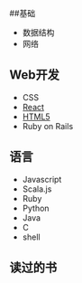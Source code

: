 
##基础
 * 数据结构
 * 网络

## Web开发
 * CSS
 * [React](https://github.com/datudou/Article/wiki/React)
 * [HTML5](https://github.com/datudou/Article/wiki/HTML5)
 * Ruby on Rails

## 语言
 * Javascript
 * Scala.js
 * Ruby
 * Python
 * Java
 * C
 * shell
## 读过的书

